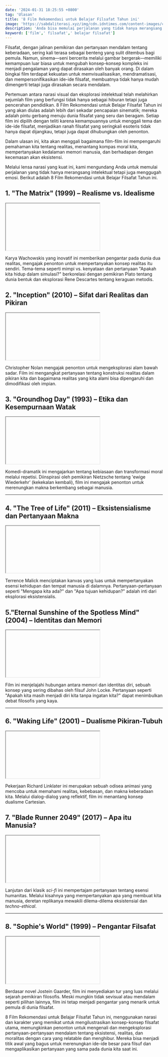 ```yaml
---
date: '2024-01-31 18:25:55 +0800'
tag: 'Ulasan'
title: '8 Film Rekomendasi untuk Belajar Filsafat Tahun ini'
image: 'https://sabdaliterasi.xyz/img/cdn.idntimes.com/content-images/community/2019/09/the-lobster-movie-trailer-images-stills-colin-farrell-rachel-weisz-768x410-47e678dcf71f4f7250e9bdbf1750de9b.png'
description: 'Anda bisa memulai perjalanan yang tidak hanya merangsang intelektual tetapi juga menggugah emosi. Berikut 8 Film Rekomendasi untuk Belajar Filsafat Tahun ini.'
keyword: ['film',' filsafat',' belajar filsafat']
---
```

<p> Filsafat, dengan jalinan pemikiran dan pertanyaan mendalam tentang keberadaan, sering kali terasa sebagai benteng yang sulit ditembus bagi pemula. Namun, sinema—seni bercerita melalui gambar bergerak—memiliki kemampuan luar biasa untuk mengubah konsep-konsep kompleks ini menjadi pengalaman yang dapat dirasakan oleh banyak orang. Di dalam bingkai film terdapat kekuatan untuk memvisualisasikan, mendramatisasi, dan mempersonifikasikan ide-ide filsafat, membuatnya tidak hanya mudah dimengerti tetapi juga dirasakan secara mendalam. </p> 
<p> Pertemuan antara narasi visual dan eksplorasi intelektual telah melahirkan sejumlah film yang berfungsi tidak hanya sebagai hiburan tetapi juga pencerahan pendidikan. 8 Film Rekomendasi untuk Belajar Filsafat Tahun ini yang akan diulas adalah lebih dari sekadar pencapaian sinematik; mereka adalah pintu gerbang menuju dunia filsafat yang seru dan beragam. Setiap film ini dipilih dengan teliti karena kemampuannya untuk menggali tema dan ide-ide filsafat, menjadikan ranah filsafat yang seringkali esoteris tidak hanya dapat dijangkau, tetapi juga dapat dihubungkan oleh penonton. </p> 
<p> Dalam ulasan ini, kita akan menggali bagaimana film-film ini mempengaruhi pemahaman kita tentang realitas, menantang kompas moral kita, mempertanyakan kedalaman memori manusia, dan berhadapan dengan kecemasan akan eksistensi. </p>
<p> Melalui lensa narasi yang kuat ini, kami mengundang Anda untuk memulai perjalanan yang tidak hanya merangsang intelektual tetapi juga menggugah emosi. Berikut adalah 8 Film Rekomendasi untuk Belajar Filsafat Tahun ini. </p> 
<h2> 1. "The Matrix" (1999) – Realisme vs. Idealisme </h2>
<div class='ytShdw'> <div class='videoYt'> <iframe title='The Matrix 1999' class='lazy' data-src='//www.youtube.com/embed/vKQi3bBA1y8' allow='accelerometer; autoplay; clipboard-write; encrypted-media; gyroscope; picture-in-picture' allowfullscreen></iframe> </div> </div> 
<p> Karya Wachowskis yang inovatif ini memberikan pengantar pada dunia dua realitas, mengajak penonton untuk mempertanyakan konsep realitas itu sendiri. Tema-tema seperti mimpi vs. kenyataan dan pertanyaan "Apakah kita hidup dalam simulasi?" berkorelasi dengan pemikiran Plato tentang dunia bentuk dan eksplorasi Rene Descartes tentang keraguan metodis. </p> 
<h2> 2. "Inception" (2010) – Sifat dari Realitas dan Pikiran </h2>
<div class='ytShdw'> <div class='videoYt'> <iframe title='Inception 2010' class='lazy' data-src='//www.youtube.com/embed/YoHD9XEInc0' allow='accelerometer; autoplay; clipboard-write; encrypted-media; gyroscope; picture-in-picture' allowfullscreen></iframe> </div> </div>
<p> Christopher Nolan mengajak penonton untuk mengeksplorasi alam bawah sadar. Film ini mengangkat pertanyaan tentang konstruksi realitas dalam pikiran kita dan bagaimana realitas yang kita alami bisa dipengaruhi dan dimodifikasi oleh impian. </p>
<h2> 3. "Groundhog Day" (1993) – Etika dan Kesempurnaan Watak </h2>
<div class='ytShdw'> <div class='videoYt'> <iframe title='Groundhog Day 1993' class='lazy' data-src='//www.youtube.com/embed/GncQtURdcE4' allow='accelerometer; autoplay; clipboard-write; encrypted-media; gyroscope; picture-in-picture' allowfullscreen></iframe> </div> </div>
<p> Komedi-dramatik ini mengajarkan tentang kebiasaan dan transformasi moral melalui repetisi. Diinspirasi oleh pemikiran Nietzsche tentang 'ewige Wiederkehr' (kekekalan kembali), film ini mengajak penonton untuk merenungkan makna berkembang sebagai manusia. </p>
<hr>
<h2> 4. "The Tree of Life" (2011) – Eksistensialisme dan Pertanyaan Makna </h2> 
<div class='ytShdw'> <div class='videoYt'> <iframe title='The Tree of Life 2011' class='lazy' data-src='//www.youtube.com/embed/RrAz1YLh8nY' allow='accelerometer; autoplay; clipboard-write; encrypted-media; gyroscope; picture-in-picture' allowfullscreen></iframe> </div> </div>
<p> Terrence Malick menciptakan kanvas yang luas untuk mempertanyakan esensi kehidupan dan tempat manusia di dalamnya. Pertanyaan-pertanyaan seperti "Mengapa kita ada?" dan "Apa tujuan kehidupan?" adalah inti dari eksplorasi eksistensialis. </p>
<h2> 5."Eternal Sunshine of the Spotless Mind" (2004) – Identitas dan Memori </h2>
<div class='ytShdw'> <div class='videoYt'> <iframe title='Eternal Sunshine of the Spotless Mind 2004' class='lazy' data-src='//www.youtube.com/embed/07-QBnEkgXU' allow='accelerometer; autoplay; clipboard-write; encrypted-media; gyroscope; picture-in-picture' allowfullscreen></iframe> </div> </div>
<p> Film ini menjelajahi hubungan antara memori dan identitas diri, sebuah konsep yang sering dibahas oleh filsuf John Locke. Pertanyaan seperti "Apakah kita masih menjadi diri kita tanpa ingatan kita?" dapat menimbulkan debat filosofis yang kaya. </p>
<hr>
<h2> 6. "Waking Life" (2001) – Dualisme Pikiran-Tubuh </h2> 
<div class='ytShdw'> <div class='videoYt'> <iframe title='Waking Life 2001' class='lazy' data-src='//www.youtube.com/embed/uk2DeTet98o' allow='accelerometer; autoplay; clipboard-write; encrypted-media; gyroscope; picture-in-picture' allowfullscreen></iframe> </div> </div>
<p> Pekerjaan Richard Linklater ini merupakan sebuah odisea animasi yang mencoba untuk memahami realitas, kebebasan, dan makna keberadaan kita. Melalui dialog-dialog yang reflektif, film ini menantang konsep dualisme Cartesian. </p> 
<h2> 7. "Blade Runner 2049" (2017) – Apa itu Manusia? </h2>  
<div class='ytShdw'> <div class='videoYt'> <iframe title='Blade Runner 2049 2017' class='lazy' data-src='//www.youtube.com/embed/gCcx85zbxz4' allow='accelerometer; autoplay; clipboard-write; encrypted-media; gyroscope; picture-in-picture' allowfullscreen></iframe> </div> </div> 
<p> Lanjutan dari klasik <i>sci-fi</i> ini mempertajam pertanyaan tentang esensi humanitas. Melalui kisahnya yang mempertanyakan apa yang membuat kita manusia, deretan replikanya mewakili dilema-dilema eksistensial dan <i>techno-ethical</i>. </p> 
<hr> 
<h2> 8. "Sophie's World" (1999) – Pengantar Filsafat </h2> 
<div class='ytShdw'> <div class='videoYt'> <iframe title='Sophies World 1999' class='lazy' data-src='//www.youtube.com/embed/HmHvryunCxI' allow='accelerometer; autoplay; clipboard-write; encrypted-media; gyroscope; picture-in-picture' allowfullscreen></iframe> </div> </div> 
<p> Berdasar novel Jostein Gaarder, film ini menyediakan tur yang luas melalui sejarah pemikiran filosofis. Meski mungkin tidak sevisual atau mendalam seperti pilihan lainnya, film ini tetap menjadi pengantar yang menarik untuk pemula di dunia filsafat. </p> 
<p> 8 Film Rekomendasi untuk Belajar Filsafat Tahun ini, menggunakan narasi dan karakter yang memikat untuk mengilustrasikan konsep-konsep filsafat utama, memungkinkan penonton untuk mengenali dan mengeksplorasi pertanyaan-pertanyaan mendalam tentang eksistensi, realitas, dan moralitas dengan cara yang relatable dan menghibur. Mereka bisa menjadi titik awal yang bagus untuk merenungkan ide-ide besar para filsuf dan mengaplikasikan pertanyaan yang sama pada dunia kita saat ini.&nbsp; </p>
